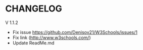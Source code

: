CHANGELOG
=========

V 1.1.2

* Fix issue https://github.com/Denisov21/W3Schools/issues/1
* Fix link (http://www.w3schools.com/)
* Update ReadMe.md
